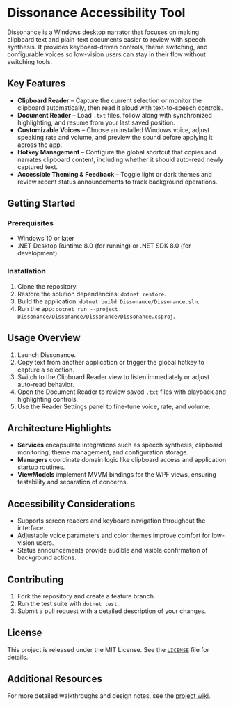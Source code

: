 # Dissonance Accessibility Tool

Dissonance is a Windows desktop narrator that focuses on making clipboard text and plain-text documents easier to review with speech synthesis. It provides keyboard-driven controls, theme switching, and configurable voices so low-vision users can stay in their flow without switching tools.

## Key Features

- **Clipboard Reader** – Capture the current selection or monitor the clipboard automatically, then read it aloud with text-to-speech controls.
- **Document Reader** – Load `.txt` files, follow along with synchronized highlighting, and resume from your last saved position.
- **Customizable Voices** – Choose an installed Windows voice, adjust speaking rate and volume, and preview the sound before applying it across the app.
- **Hotkey Management** – Configure the global shortcut that copies and narrates clipboard content, including whether it should auto-read newly captured text.
- **Accessible Theming & Feedback** – Toggle light or dark themes and review recent status announcements to track background operations.

## Getting Started

### Prerequisites

- Windows 10 or later
- .NET Desktop Runtime 8.0 (for running) or .NET SDK 8.0 (for development)

### Installation

1. Clone the repository.
2. Restore the solution dependencies: `dotnet restore`.
3. Build the application: `dotnet build Dissonance/Dissonance.sln`.
4. Run the app: `dotnet run --project Dissonance/Dissonance/Dissonance/Dissonance.csproj`.

## Usage Overview

1. Launch Dissonance.
2. Copy text from another application or trigger the global hotkey to capture a selection.
3. Switch to the Clipboard Reader view to listen immediately or adjust auto-read behavior.
4. Open the Document Reader to review saved `.txt` files with playback and highlighting controls.
5. Use the Reader Settings panel to fine-tune voice, rate, and volume.

## Architecture Highlights

- **Services** encapsulate integrations such as speech synthesis, clipboard monitoring, theme management, and configuration storage.
- **Managers** coordinate domain logic like clipboard access and application startup routines.
- **ViewModels** implement MVVM bindings for the WPF views, ensuring testability and separation of concerns.

## Accessibility Considerations

- Supports screen readers and keyboard navigation throughout the interface.
- Adjustable voice parameters and color themes improve comfort for low-vision users.
- Status announcements provide audible and visible confirmation of background actions.

## Contributing

1. Fork the repository and create a feature branch.
2. Run the test suite with `dotnet test`.
3. Submit a pull request with a detailed description of your changes.

## License

This project is released under the MIT License. See the [`LICENSE`](LICENSE) file for details.

## Additional Resources

For more detailed walkthroughs and design notes, see the [project wiki](./wiki/Home.md).
